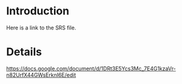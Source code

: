 # Introduction #

Here is a link to the SRS file.

# Details #

https://docs.google.com/document/d/1DRt3E5Ycs3Mc_7E4G1kzaVr-n82UrfX44GWsErknI6E/edit
